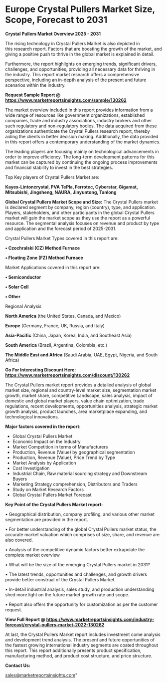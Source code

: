# Europe Crystal Pullers Market Size, Scope, Forecast to 2031

<Strong> Crystal Pullers Market Overview 2025 - 2031</strong>

The rising technology in Crystal Pullers Market is also depicted in this research report. Factors that are boosting the growth of the market, and giving a positive push to thrive in the global market is explained in detail.

Furthermore, the report highlights on emerging trends, significant drivers, challenges, and opportunities, providing all necessary data for thriving in the industry. This report market research offers a comprehensive perspective, including an in-depth analysis of the present and future scenarios within the industry.

<strong>Request Sample Report @ <a href=https://www.marketreportsinsights.com/sample/130262>https://www.marketreportsinsights.com/sample/130262</a></strong>

The market overview included in this report provides information from a wide range of resources like government organizations, established companies, trade and industry associations, industry brokers and other such regulatory and non-regulatory bodies. The data acquired from these organizations authenticate the Crystal Pullers research report, thereby aiding the clients in better decision making. Additionally, the data provided in this report offers a contemporary understanding of the market dynamics.

The leading players are focusing mainly on technological advancements in order to improve efficiency. The long-term development patterns for this market can be captured by continuing the ongoing process improvements and financial stability to invest in the best strategies.

Top Key players of Crystal Pullers Market are:

<strong>Kayex-Lintoncrystal, PVA TePla, Ferrotec, Cyberstar, Gigamat, Mitsubishi, Jingsheng, NAURA, Jinyuntong, Tanlong</strong>

<strong><b>Global Crystal Pullers Market Scope and Size:</b></strong>
The Crystal Pullers market is declared segment by company, region (country), type, and application. Players, stakeholders, and other participants in the global Crystal Pullers market will gain the market scope as they use the report as a powerful resource. The segmental analysis focuses on revenue and product by type and application and the forecast period of 2025-2031.

Crystal Pullers Market Types covered in this report are:

<strong>• Czochralski (CZ) Method Furnace

• Floating Zone (FZ) Method Furnace</strong>

Market Applications covered in this report are:

<strong>• Semiconductor

• Solar Cell

• Other</strong> 

Regional Analysis

<strong>North America</strong> (the United States, Canada, and Mexico)

<strong>Europe</strong> (Germany, France, UK, Russia, and Italy)

<strong>Asia-Pacific</strong> (China, Japan, Korea, India, and Southeast Asia)

<strong>South America</strong> (Brazil, Argentina, Colombia, etc.)

<strong>The Middle East and Africa</strong> (Saudi Arabia, UAE, Egypt, Nigeria, and South Africa)

<strong>Go For Interesting Discount Here: <a href=https://www.marketreportsinsights.com/discount/130262>https://www.marketreportsinsights.com/discount/130262</a></strong>

The Crystal Pullers market report provides a detailed analysis of global market size, regional and country-level market size, segmentation market growth, market share, competitive Landscape, sales analysis, impact of domestic and global market players, value chain optimization, trade regulations, recent developments, opportunities analysis, strategic market growth analysis, product launches, area marketplace expanding, and technological innovations.

<strong><b>Major factors covered in the report:</b></strong>
<ul>
  <li>Global Crystal Pullers Market </li>
  <li>Economic Impact on the Industry</li>
  <li>Market Competition in terms of Manufacturers</li>
  <li>Production, Revenue (Value) by geographical segmentation</li>
  <li>Production, Revenue (Value), Price Trend by Type</li>
  <li>Market Analysis by Application</li>
  <li>Cost Investigation</li>
  <li>Industrial Chain, Raw material sourcing strategy and Downstream Buyers</li>
  <li>Marketing Strategy comprehension, Distributors and Traders</li>
  <li>Study on Market Research Factors</li>
  <li>Global Crystal Pullers Market Forecast</li>
</ul>

<strong><b>Key Point of the Crystal Pullers Market report:</b></strong>

• Geographical distribution, company profiling, and various other market segmentation are provided in the report.

• For better understanding of the global Crystal Pullers market status, the accurate market valuation which comprises of size, share, and revenue are also covered.

• Analysis of the competitive dynamic factors better extrapolate the complete market overview

• What will be the size of the emerging Crystal Pullers market in 2031?

• The latest trends, opportunities and challenges, and growth drivers provide better construal of the Crystal Pullers Market.

• In-detail industrial analysis, sales study, and production understanding shed more light on the future market growth rate and scope.

• Report also offers the opportunity for customization as per the customer request.

<strong><b>View Full Report @ <a href=https://www.marketreportsinsights.com/industry-forecast/crystal-pullers-market-2022-130262>https://www.marketreportsinsights.com/industry-forecast/crystal-pullers-market-2022-130262</a></b></strong>


At last, the Crystal Pullers Market report includes investment come analysis and development trend analysis. The present and future opportunities of the fastest growing international industry segments are coated throughout this report. This report additionally presents product specification, manufacturing method, and product cost structure, and price structure.

<strong>Contact Us:</strong>

sales@marketreportsinsights.com"
